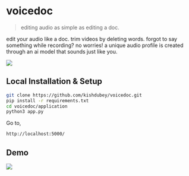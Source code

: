 
# voicedoc
> editing audio as simple as editing a doc. 

edit your audio like a doc. trim videos by deleting words. forgot to say something while recording? no worries! a unique audio profile is created through an ai model that sounds just like you.

<img src="https://i.ibb.co/ZWjJSGV/Screenshot-from-2022-09-25-22-00-17.png"/>


## Local Installation & Setup

```sh
git clone https://github.com/kishdubey/voicedoc.git
pip install -r requirements.txt
cd voicedoc/application
python3 app.py
```
Go to,
```sh
http://localhost:5000/
```
## Demo
![](https://i.ibb.co/mC9VzFt/Untitled-video-Made-with-Clipchamp.gif)
